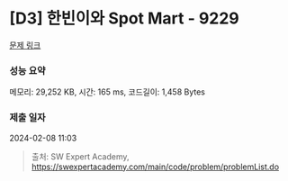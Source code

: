 # [D3] 한빈이와 Spot Mart - 9229 

[문제 링크](https://swexpertacademy.com/main/code/problem/problemDetail.do?contestProbId=AW8Wj7cqbY0DFAXN) 

### 성능 요약

메모리: 29,252 KB, 시간: 165 ms, 코드길이: 1,458 Bytes

### 제출 일자

2024-02-08 11:03



> 출처: SW Expert Academy, https://swexpertacademy.com/main/code/problem/problemList.do